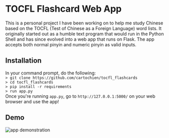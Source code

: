 # TOCFL Flashcard Web App   
This is a personal project I have been working on to help me study Chinese based on the TOCFL (Test of Chinese as a Foreign Language) word lists. It originally started out as a humble text program that would run in the Python Shell and has since evolved into a web app that runs on Flask. The app accepts both normal pinyin and numeric pinyin as valid inputs.

## Installation
In your command prompt, do the following:  
```> git clone https://github.com/cartochien/tocfl_flashcards```  
```> cd tocfl_flashcards```  
```> pip install -r requirements```  
```> run app.py```  
Once you're running ```app.py```, go to ```http://127.0.0.1:5000/``` on your web browser and use the app!

## Demo  

![app demonstration](https://github.com/cartochien/tocfl_flashcards/blob/master/demo.gif)
